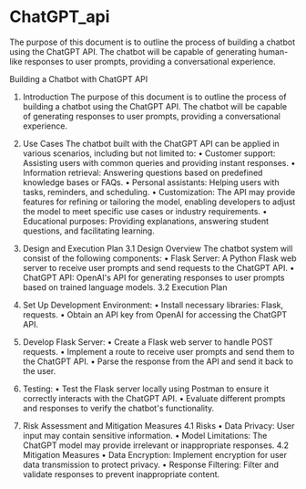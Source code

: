 # ChatGPT_api
The purpose of this document is to outline the process of building a chatbot using the ChatGPT API. The chatbot will be capable of generating human-like responses to user prompts, providing a conversational experience.

Building a Chatbot with ChatGPT API
1. Introduction
The purpose of this document is to outline the process of building a chatbot using the ChatGPT API. The chatbot will be capable of generating responses to user prompts, providing a conversational experience.
2. Use Cases
The chatbot built with the ChatGPT API can be applied in various scenarios, including but not limited to:
•	Customer support: Assisting users with common queries and providing instant responses.
•	Information retrieval: Answering questions based on predefined knowledge bases or FAQs.
•	Personal assistants: Helping users with tasks, reminders, and scheduling.
•	Customization: The API may provide features for refining or tailoring the model, enabling developers to adjust the model to meet specific use cases or industry requirements.
•	Educational purposes: Providing explanations, answering student questions, and facilitating learning.
3. Design and Execution Plan
3.1 Design Overview
The chatbot system will consist of the following components:
•	Flask Server: A Python Flask web server to receive user prompts and send requests to the ChatGPT API.
•	ChatGPT API: OpenAI's API for generating responses to user prompts based on trained language models.
3.2 Execution Plan
1.	Set Up Development Environment:
•	Install necessary libraries: Flask, requests.
•	Obtain an API key from OpenAI for accessing the ChatGPT API.
2.	Develop Flask Server:
•	Create a Flask web server to handle POST requests.
•	Implement a route to receive user prompts and send them to the ChatGPT API.
•	Parse the response from the API and send it back to the user.
3.	Testing:
•	Test the Flask server locally using Postman to ensure it correctly interacts with the ChatGPT API.
•	Evaluate different prompts and responses to verify the chatbot's functionality.

4. Risk Assessment and Mitigation Measures
4.1 Risks
•	Data Privacy: User input may contain sensitive information.
•	Model Limitations: The ChatGPT model may provide irrelevant or inappropriate responses.
4.2 Mitigation Measures
•	Data Encryption: Implement encryption for user data transmission to protect privacy.
•	Response Filtering: Filter and validate responses to prevent inappropriate content.
 

